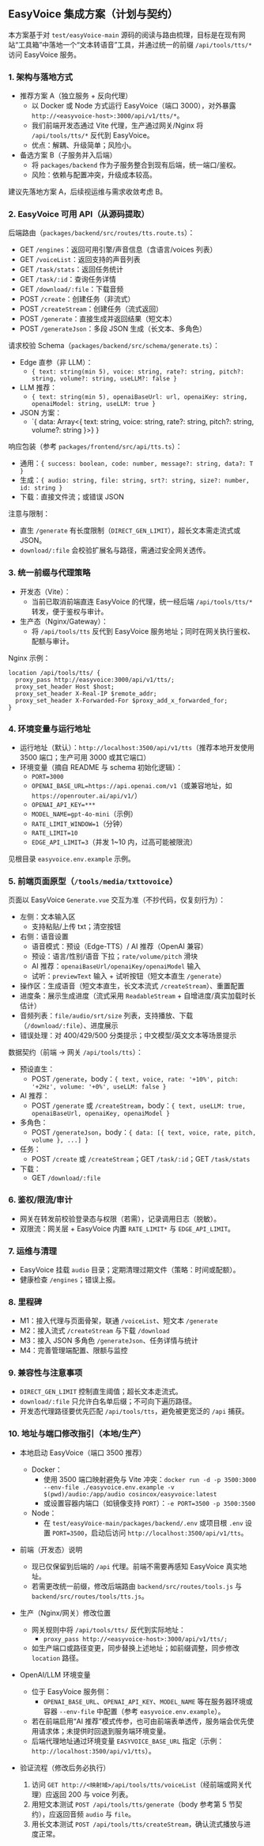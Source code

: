## EasyVoice 集成方案（计划与契约）

本方案基于对 `test/easyVoice-main` 源码的阅读与路由梳理，目标是在现有网站“工具箱”中落地一个“文本转语音”工具，并通过统一的前缀 `/api/tools/tts/*` 访问 EasyVoice 服务。

### 1. 架构与落地方式

- 推荐方案 A（独立服务 + 反向代理）
  - 以 Docker 或 Node 方式运行 EasyVoice（端口 3000），对外暴露 `http://<easyvoice-host>:3000/api/v1/tts/*`。
  - 我们前端开发态通过 Vite 代理，生产通过网关/Nginx 将 `/api/tools/tts/*` 反代到 EasyVoice。
  - 优点：解耦、升级简单；风险小。
- 备选方案 B（子服务并入后端）
  - 将 `packages/backend` 作为子服务整合到现有后端，统一端口/鉴权。
  - 风险：依赖与配置冲突，升级成本较高。

建议先落地方案 A，后续视运维与需求收敛考虑 B。

### 2. EasyVoice 可用 API（从源码提取）

后端路由（`packages/backend/src/routes/tts.route.ts`）：

- GET `/engines`：返回可用引擎/声音信息（含语言/voices 列表）
- GET `/voiceList`：返回支持的声音列表
- GET `/task/stats`：返回任务统计
- GET `/task/:id`：查询任务详情
- GET `/download/:file`：下载音频
- POST `/create`：创建任务（非流式）
- POST `/createStream`：创建任务（流式返回）
- POST `/generate`：直接生成并返回结果（短文本）
- POST `/generateJson`：多段 JSON 生成（长文本、多角色）

请求校验 Schema（`packages/backend/src/schema/generate.ts`）：

- Edge 直参（非 LLM）：
  - `{ text: string(min 5), voice: string, rate?: string, pitch?: string, volume?: string, useLLM?: false }`
- LLM 推荐：
  - `{ text: string(min 5), openaiBaseUrl: url, openaiKey: string, openaiModel: string, useLLM: true }`
- JSON 方案：
  - `{ data: Array<{ text: string, voice: string, rate?: string, pitch?: string, volume?: string }>} }

响应包装（参考 `packages/frontend/src/api/tts.ts`）：

- 通用：`{ success: boolean, code: number, message?: string, data?: T }`
- 生成：`{ audio: string, file: string, srt?: string, size?: number, id: string }`
- 下载：直接文件流；或错误 JSON

注意与限制：

- 直生 `/generate` 有长度限制（`DIRECT_GEN_LIMIT`），超长文本需走流式或 JSON。
- `download/:file` 会校验扩展名与路径，需通过安全网关透传。

### 3. 统一前缀与代理策略

- 开发态（Vite）：
  - 当前已取消前端直连 EasyVoice 的代理，统一经后端 `/api/tools/tts/*` 转发，便于鉴权与审计。
- 生产态（Nginx/Gateway）：
  - 将 `/api/tools/tts` 反代到 EasyVoice 服务地址；同时在网关执行鉴权、配额与审计。

Nginx 示例：

```
location /api/tools/tts/ {
  proxy_pass http://easyvoice:3000/api/v1/tts/;
  proxy_set_header Host $host;
  proxy_set_header X-Real-IP $remote_addr;
  proxy_set_header X-Forwarded-For $proxy_add_x_forwarded_for;
}
```

### 4. 环境变量与运行地址

- 运行地址（默认）：`http://localhost:3500/api/v1/tts`（推荐本地开发使用 3500 端口；生产可用 3000 或其它端口）
- 环境变量（摘自 README 与 schema 初始化逻辑）：
  - `PORT=3000`
  - `OPENAI_BASE_URL=https://api.openai.com/v1`（或兼容地址，如 `https://openrouter.ai/api/v1/`）
  - `OPENAI_API_KEY=***`
  - `MODEL_NAME=gpt-4o-mini`（示例）
  - `RATE_LIMIT_WINDOW=1`（分钟）
  - `RATE_LIMIT=10`
  - `EDGE_API_LIMIT=3`（并发 1~10 内，过高可能被限流）

见根目录 `easyvoice.env.example` 示例。

### 5. 前端页面原型（`/tools/media/txttovoice`）

页面以 EasyVoice `Generate.vue` 交互为准（不抄代码，仅复刻行为）：

- 左侧：文本输入区
  - 支持粘贴/上传 txt；清空按钮
- 右侧：语音设置
  - 语音模式：预设（Edge-TTS）/ AI 推荐（OpenAI 兼容）
  - 预设：语言/性别/语音 下拉；`rate/volume/pitch` 滑块
  - AI 推荐：`openaiBaseUrl/openaiKey/openaiModel` 输入
  - 试听：`previewText` 输入 + 试听按钮（短文本直生 `/generate`）
- 操作区：生成语音（短文本直生，长文本流式 `/createStream`）、重置配置
- 进度条：展示生成进度（流式采用 `ReadableStream` + 自增进度/真实加载时长估计）
- 音频列表：`file/audio/srt/size` 列表，支持播放、下载（`/download/:file`）、进度展示
- 错误处理：对 400/429/500 分类提示；中文模型/英文文本等场景提示

数据契约（前端 -> 网关 `/api/tools/tts`）：

- 预设直生：
  - POST `/generate`，body：`{ text, voice, rate: '+10%', pitch: '+2Hz', volume: '+0%', useLLM: false }`
- AI 推荐：
  - POST `/generate` 或 `/createStream`，body：`{ text, useLLM: true, openaiBaseUrl, openaiKey, openaiModel }`
- 多角色：
  - POST `/generateJson`，body：`{ data: [{ text, voice, rate, pitch, volume }, ...] }`
- 任务：
  - POST `/create` 或 `/createStream`；GET `/task/:id`；GET `/task/stats`
- 下载：
  - GET `/download/:file`

### 6. 鉴权/限流/审计

- 网关在转发前校验登录态与权限（若需），记录调用日志（脱敏）。
- 双限流：网关层 + EasyVoice 内置 `RATE_LIMIT*` 与 `EDGE_API_LIMIT`。

### 7. 运维与清理

- EasyVoice 挂载 `audio` 目录；定期清理过期文件（策略：时间或配额）。
- 健康检查 `/engines`；错误上报。

### 8. 里程碑

- M1：接入代理与页面骨架，联通 `/voiceList`、短文本 `/generate`
- M2：接入流式 `/createStream` 与下载 `/download`
- M3：接入 JSON 多角色 `/generateJson`、任务详情与统计
- M4：完善管理端配置、限额与监控

### 9. 兼容性与注意事项

- `DIRECT_GEN_LIMIT` 控制直生阈值；超长文本走流式。
- `download/:file` 只允许白名单后缀；不可向下遍历路径。
- 开发态代理路径要优先匹配 `/api/tools/tts`，避免被更宽泛的 `/api` 捕获。

### 10. 地址与端口修改指引（本地/生产）

- 本地启动 EasyVoice（端口 3500 推荐）

  - Docker：
    - 使用 3500 端口映射避免与 Vite 冲突：`docker run -d -p 3500:3000 --env-file ./easyvoice.env.example -v $(pwd)/audio:/app/audio cosincox/easyvoice:latest`
    - 或设置容器内端口（如镜像支持 `PORT`）：`-e PORT=3500 -p 3500:3500`
  - Node：
    - 在 `test/easyVoice-main/packages/backend/.env` 或项目根 `.env` 设置 `PORT=3500`，启动后访问 `http://localhost:3500/api/v1/tts`。

- 前端（开发态）说明

  - 现已仅保留到后端的 `/api` 代理。前端不需要再感知 EasyVoice 真实地址。
  - 若需更改统一前缀，修改后端路由 `backend/src/routes/tools.js` 与 `backend/src/routes/tools/tts.js`。

- 生产（Nginx/网关）修改位置

  - 网关规则中将 `/api/tools/tts/` 反代到实际地址：
    - `proxy_pass http://<easyvoice-host>:3000/api/v1/tts/;`
  - 如生产端口或路径变更，同步替换上述地址；如前缀调整，同步修改 `location` 路径。

- OpenAI/LLM 环境变量

  - 位于 EasyVoice 服务侧：
    - `OPENAI_BASE_URL`、`OPENAI_API_KEY`、`MODEL_NAME` 等在服务器环境或容器 `--env-file` 中配置（参考 `easyvoice.env.example`）。
  - 若在前端启用“AI 推荐”模式传参，也可由前端表单透传，服务端会优先使用请求体；未提供时回退到服务端环境变量。
  - 后端代理地址通过环境变量 `EASYVOICE_BASE_URL` 指定（示例：`http://localhost:3500/api/v1/tts`）。

- 验证流程（修改后务必执行）
  1. 访问 `GET http://<映射域>/api/tools/tts/voiceList`（经前端或网关代理）应返回 200 与 voice 列表。
  2. 用短文本测试 `POST /api/tools/tts/generate`（body 参考第 5 节契约），应返回音频 `audio` 与 `file`。
  3. 用长文本测试 `POST /api/tools/tts/createStream`，确认流式播放与进度正常。
